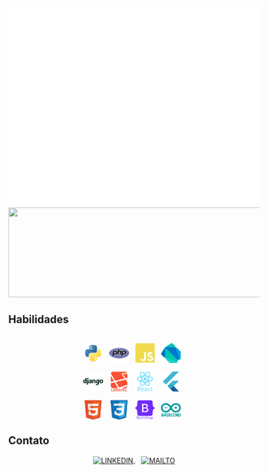 <div align="center">
    <a href="https://www.linkedin.com/in/galdino01/" target="_blank">
        <img src="header.svg" width="960" height="400" />
        <img width="960" height="180"
            src="https://github-readme-stats.vercel.app/api/top-langs/?username=galdino01&hide_border=1&layout=compact&langs_count=8&count_private=true&theme=dark" />
    </a>
</div>

## Habilidades
<div>
    <div style="display: inline_block" align="center"><br>
        <img align="center" alt="PYTHON" height="40" width="40"
            src="https://raw.githubusercontent.com/devicons/devicon/master/icons/python/python-original.svg">&nbsp;&nbsp;
        <img align="center" alt="PHP" height="40" width="40"
            src="https://raw.githubusercontent.com/devicons/devicon/master/icons/php/php-original.svg">&nbsp;&nbsp;
        <img align="center" alt="JAVASCRIPT" height="40" width="40"
            src="https://raw.githubusercontent.com/devicons/devicon/master/icons/javascript/javascript-plain.svg">&nbsp;&nbsp;
        <img align="center" alt="FLUTTER" height="40" width="40"
            src="https://raw.githubusercontent.com/devicons/devicon/master/icons/dart/dart-original.svg">&nbsp;&nbsp;
    </div>
    <div style="display: inline_block" align="center"><br>
        <img align="center" alt="DJANGO" height="40" width="40"
            src="https://raw.githubusercontent.com/devicons/devicon/master/icons/django/django-plain-wordmark.svg">&nbsp;&nbsp;
        <img align="center" alt="LARAVEL" height="40" width="40"
            src="https://raw.githubusercontent.com/devicons/devicon/master/icons/laravel/laravel-plain-wordmark.svg">&nbsp;&nbsp;
        <img align="center" alt="REACTNATIVE" height="40" width="40"
            src="https://raw.githubusercontent.com/devicons/devicon/master/icons/react/react-original-wordmark.svg">&nbsp;&nbsp;
        <img align="center" alt="FLUTTER" height="40" width="40"
            src="https://raw.githubusercontent.com/devicons/devicon/master/icons/flutter/flutter-original.svg">&nbsp;&nbsp;
    </div>
    <div style="display: inline_block" align="center"><br>
        <img align="center" alt="HTML" height="40" width="40"
            src="https://raw.githubusercontent.com/devicons/devicon/master/icons/html5/html5-original.svg">&nbsp;&nbsp;
        <img align="center" alt="CSS" height="40" width="40"
            src="https://raw.githubusercontent.com/devicons/devicon/master/icons/css3/css3-original.svg">&nbsp;&nbsp;
        <img align="center" alt="BOOTSTRAP" height="40" width="40"
            src="https://raw.githubusercontent.com/devicons/devicon/master/icons/bootstrap/bootstrap-plain-wordmark.svg">&nbsp;&nbsp;
        <img align="center" alt="ARDUINO" height="40" width="40"
            src="https://raw.githubusercontent.com/devicons/devicon/master/icons/arduino/arduino-original-wordmark.svg">&nbsp;&nbsp;
    </div>
</div>

## Contato
<div align="center">
    <a href="https://www.linkedin.com/in/galdino-01" target="_blank">
        <img align="center" alt="LINKEDIN"
            src="https://img.shields.io/badge/-LinkedIn-%230077B5?style=for-the-badge&logo=linkedin&logoColor=white"
            target="_blank">
    </a>&nbsp;&nbsp;
    <a href="mailto:contato.ogaldino@hotmail.com">
        <img align="center" alt="MAILTO"
            src="https://img.shields.io/badge/Microsoft_Outlook-0078D4?style=for-the-badge&logo=microsoft-outlook&logoColor=white">
    </a>
</div>
